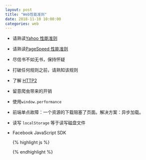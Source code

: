 ```yaml
---
layout: post
title: "Web性能准则"
date: 2018-11-10 10:00:00
categories: web
---
```


- 请熟读[Yahoo 性能准则][yahoo-performance-rules]
- 请熟读[PageSpeed 性能准则][pagespeed-rules]
- 尽信书不如无书，保持怀疑
- 打破任何规则之前，请熟知该规则

- 了解 [HTTP2][http2]
- 留意爬虫带来的开销
- 使用`window.performance`
- 前端单点故障：一个资源的下载阻塞了页面。解决方案：异步加载。
- 读写 `localStorage` 等于读写磁盘文件
- Facebook JavaScript SDK

  {% highlight js %}

  <script>
  (function(d, s, id) {
      var js, fjs = d.getElementByTagName(s)[0];
      if (d.getElementById(id)) return;
      js = d.createElement(s); js.id = id;
      js.src = '//facebook.net/all.js;'
      fjs.parentNode.insertBefore(js, fjs);
  }(document, 'script', 'facebook-jssdk'));
  </script>

  {% endhighlight %}

[http2]: https://http2.github.io/
[yahoo-performance-rules]: https://developer.yahoo.com/performance/rules.html
[pagespeed-rules]: https://developers.google.com/speed/docs/insights/rules
